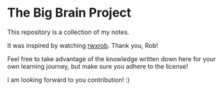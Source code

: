 # The Big Brain Project 

This repository is a collection of my notes.

It was inspired by watching [rwxrob](https://twitch.tv/rwxrob). Thank you, Rob!

Feel free to take advantage of the knowledge written down here for your own learning journey, but make sure you adhere to the license!

I am looking forward to you contribution! :)
